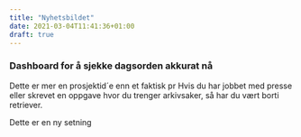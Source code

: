 ```yaml
---
title: "Nyhetsbildet"
date: 2021-03-04T11:41:36+01:00
draft: true
---
```


### Dashboard for å sjekke dagsorden akkurat nå

Dette er mer en prosjektid´e enn et faktisk pr
Hvis du har jobbet med presse eller skrevet en oppgave hvor du trenger arkivsaker, så har du vært borti retriever.

Dette er en ny setning
